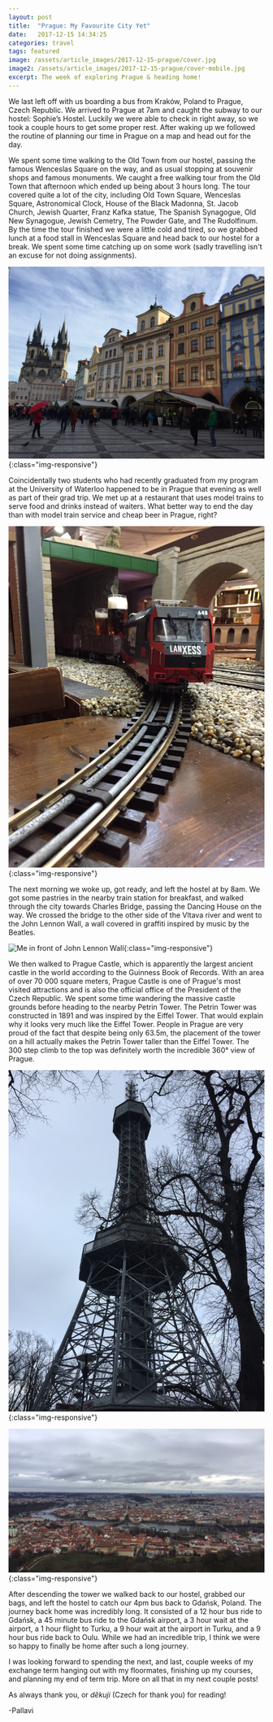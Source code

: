```yaml
---
layout: post
title:  "Prague: My Favourite City Yet"
date:   2017-12-15 14:34:25
categories: travel
tags: featured
image: /assets/article_images/2017-12-15-prague/cover.jpg
image2: /assets/article_images/2017-12-15-prague/cover-mobile.jpg
excerpt: The week of exploring Prague & heading home!
---
```


We last left off with us boarding a bus from Kraków, Poland to Prague, Czech Republic. We arrived to Prague at 7am and caught the subway to our hostel: Sophie’s Hostel. Luckily we were able to check in right away, so we took a couple hours to get some proper rest. After waking up we followed the routine of planning our time in Prague on a map and head out for the day.

We spent some time walking to the Old Town from our hostel, passing the famous Wenceslas Square on the way, and as usual stopping at souvenir shops and famous monuments. We caught a free walking tour from the Old Town that afternoon which ended up being about 3 hours long. The tour covered quite a lot of the city, including Old Town Square, Wenceslas Square, Astronomical Clock, House of the Black Madonna, St. Jacob Church, Jewish Quarter, Franz Kafka statue, The Spanish Synagogue, Old New Synagogue, Jewish Cemetry, The Powder Gate, and The Rudolfinum. By the time the tour finished we were a little cold and tired, so we grabbed lunch at a food stall in Wenceslas Square and head back to our hostel for a break. We spent some time catching up on some work (sadly travelling isn't an excuse for not doing assignments).

![Old Town Square](/assets/article_images/2017-12-15-prague/oldtownsquare.jpg){:class="img-responsive"}

Coincidentally two students who had recently graduated from my program at the University of Waterloo happened to be in Prague that evening as well as part of their grad trip. We met up at a restaurant that uses model trains to serve food and drinks instead of waiters. What better way to end the day than with model train service and cheap beer in Prague, right?

![Our drinks being served by a model train](/assets/article_images/2017-12-15-prague/train.jpg){:class="img-responsive"}

The next morning we woke up, got ready, and left the hostel at by 8am. We got some pastries in the nearby train station for breakfast, and walked through the city towards Charles Bridge, passing the Dancing House on the way. We crossed the bridge to the other side of the Vltava river and went to the John Lennon Wall, a wall covered in graffiti inspired by music by the Beatles.

![Me in front of John Lennon Wall](/assets/article_images/2017-12-15-prague/lennonwall.jpg){:class="img-responsive"}

We then walked to Prague Castle, which is apparently the largest ancient castle in the world according to the Guinness Book of Records. With an area of over 70 000 square meters, Prague Castle is one of Prague's most visited attractions and is also the official office of the President of the Czech Republic. We spent some time wandering the massive castle grounds before heading to the nearby Petrin Tower. The Petrin Tower was constructed in 1891 and was inspired by the Eiffel Tower. That would explain why it looks very much like the Eiffel Tower. People in Prague are very proud of the fact that despite being only 63.5m, the placement of the tower on a hill actually makes the Petrin Tower taller than the Eiffel Tower. The 300 step climb to the top was definitely worth the incredible 360° view of Prague.

![Petrin Tower](/assets/article_images/2017-12-15-prague/petrintower.jpg){:class="img-responsive"}

![View of Prague from atop Petrin Tower](/assets/article_images/2017-12-15-prague/viewpetrin.jpg){:class="img-responsive"}

After descending the tower we walked back to our hostel, grabbed our bags, and left the hostel to catch our 4pm bus back to Gdańsk, Poland. The journey back home was incredibly long. It consisted of a 12 hour bus ride to Gdańsk, a 45 minute bus ride to the Gdańsk airport, a 3 hour wait at the airport, a 1 hour flight to Turku, a 9 hour wait at the airport in Turku, and a 9 hour bus ride back to Oulu. While we had an incredible trip, I think we were so happy to finally be home after such a long journey.

I was looking forward to spending the next, and last, couple weeks of my exchange term hanging out with my floormates, finishing up my courses, and planning my end of term trip. More on all that in my next couple posts!

As always thank you, or *děkuji* (Czech for thank you) for reading!

-Pallavi
